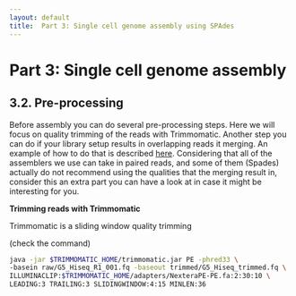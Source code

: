 ```yaml
---
layout: default
title:  Part 3: Single cell genome assembly using SPAdes
---
```


# Part 3: Single cell genome assembly

## 3.2. Pre-processing

Before assembly you can do several pre-processing steps. Here we will focus on quality trimming of the reads with Trimmomatic. Another step you can do if your library setup results in overlapping reads it merging. An example of how to do that is described [here](scg_part3_merging). Considering that all of the assemblers we use can take in paired reads, and some of them (Spades) actually do not recommend using the qualities that the merging result in, consider this an extra part you can have a look at in case it might be interesting for you.

**Trimming reads with Trimmomatic** 

Trimmomatic is a sliding window quality trimming

(check the command)

```sh
java -jar $TRIMMOMATIC_HOME/trimmomatic.jar PE -phred33 \
-basein raw/G5_Hiseq_R1_001.fq -baseout trimmed/G5_Hiseq_trimmed.fq \
ILLUMINACLIP:$TRIMMOMATIC_HOME/adapters/NexteraPE-PE.fa:2:30:10 \
LEADING:3 TRAILING:3 SLIDINGWINDOW:4:15 MINLEN:36
```